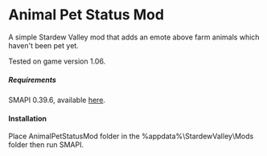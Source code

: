 # Animal Pet Status Mod
A simple Stardew Valley mod that adds an emote above farm animals which haven't been pet yet.

Tested on game version 1.06.

##### Requirements
SMAPI 0.39.6, available [here](https://github.com/ClxS/SMAPI "SMAPI").

#### Installation
Place AnimalPetStatusMod folder in the %appdata%\StardewValley\Mods folder then run SMAPI.
